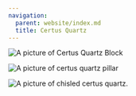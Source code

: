 ```yaml
---
navigation:
  parent: website/index.md
  title: Certus Quartz
---
```


![A picture of Certus Quartz Block](../../assets/large/certus_quartz_block.png)

<RecipeFor id="quartz_block" />

![A picture of certus quartz pillar](../../assets/large/certus_quartz_pillar.png)

<RecipeFor id="quartz_pillar" />

![A picture of chisled certus quartz.](../../assets/large/chisled_certus_quartz.png)

<RecipeFor id="chiseled_quartz_block" />
